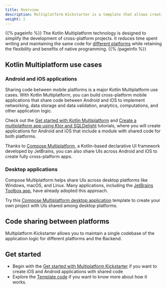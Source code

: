 ```yaml
---
title: Overview
description: Multiplatform Kickstarter is a template that allows creating cross-platform apps for desktop, web, and mobile devices.
weight: 1
---
```


{{% pageinfo %}}
The Kotlin Multiplatform technology is designed to simplify the development of cross-platform projects. It reduces time
spent writing and maintaining the same code for [different platforms](#kotlin-multiplatform-use-cases)
while retaining the flexibility and benefits of native programming.
{{% /pageinfo %}}

## Kotlin Multiplatform use cases

### Android and iOS applications

Sharing code between mobile platforms is a major Kotlin Multiplatform use cases. With Kotlin Multiplatform,
you can build cross-platform mobile applications that share code between Android and iOS to implement networking,
data storage and data validation, analytics, computations, and other application logic.

Check out the [Get started with Kotlin Multiplatform](https://www.jetbrains.com/help/kotlin-multiplatform-dev/multiplatform-getting-started.html) and
[Create a multiplatform app using Ktor and SQLDelight](https://www.jetbrains.com/help/kotlin-multiplatform-dev/multiplatform-ktor-sqldelight.html) tutorials,
where you will create applications for Android and iOS that include a module with shared code for both platforms.

Thanks to [Compose Multiplatform](https://www.jetbrains.com/lp/compose-multiplatform/),
a Kotlin-based declarative UI framework developed by JetBrains,
you can also share UIs across Android and iOS to create fully cross-platform apps.

### Desktop applications

Compose Multiplatform helps share UIs across desktop platforms like Windows, macOS, and Linux. Many applications,
including the [JetBrains Toolbox app](https://blog.jetbrains.com/kotlin/2021/12/compose-multiplatform-toolbox-case-study/),
have already adopted this approach.

Try this [Compose Multiplatform desktop application](https://github.com/JetBrains/compose-multiplatform-desktop-template#readme)
template to create your own project with UIs shared among desktop platforms.

## Code sharing between platforms

Multiplatform Kickstarter allows you to maintain a single codebase of the application logic for different platforms and the Backend.

## Get started

* Begin with the [Get started with Multiplatform Kickstarter](https://www.jetbrains.com/help/kotlin-multiplatform-dev/multiplatform-getting-started.html) if you want to create iOS and Android applications with shared code
* Explore the [Template code](https://github.com/MultiplatformKickstarter/kmp-template) if you want to know more about how it works.
